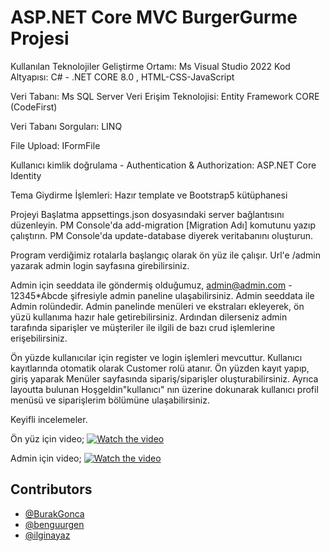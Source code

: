 # ASP.NET Core MVC BurgerGurme Projesi

Kullanılan Teknolojiler
Geliştirme Ortamı: Ms Visual Studio 2022
Kod Altyapısı: C# - .NET CORE 8.0 , HTML-CSS-JavaScript

Veri Tabanı: Ms SQL Server
Veri Erişim Teknolojisi: Entity Framework CORE (CodeFirst)

Veri Tabanı Sorguları: LINQ

File Upload: IFormFile

Kullanıcı kimlik doğrulama - Authentication & Authorization: ASP.NET Core Identity

Tema Giydirme İşlemleri: Hazır template ve Bootstrap5 kütüphanesi

Projeyi Başlatma
appsettings.json dosyasındaki server bağlantısını düzenleyin. 
PM Console'da add-migration [Migration Adı] komutunu yazıp çalıştırın.
PM Console'da update-database diyerek veritabanını oluşturun.

Program verdiğimiz rotalarla başlangıç olarak ön yüz ile çalışır.
Url'e /admin yazarak admin login sayfasına girebilirsiniz.

Admin için seeddata ile göndermiş olduğumuz,
admin@admin.com - 12345*Abcde şifresiyle admin paneline ulaşabilirsiniz.
Admin seeddata ile Admin rolündedir.
Admin panelinde menüleri ve ekstraları ekleyerek, ön yüzü kullanıma hazır hale getirebilirsiniz.
Ardından dilerseniz admin tarafında siparişler ve müşteriler ile ilgili de bazı crud işlemlerine erişebilirsiniz.

Ön yüzde kullanıcılar için register ve login işlemleri mevcuttur.
Kullanıcı kayıtlarında otomatik olarak Customer rolü atanır.
Ön yüzden kayıt yapıp, giriş yaparak
Menüler sayfasında sipariş/siparişler oluşturabilirsiniz.
Ayrıca layoutta bulunan Hoşgeldin"kullanıcı" nın üzerine dokunarak kullanıcı profil menüsü ve siparişlerim bölümüne ulaşabilirsiniz.

Keyifli incelemeler.



Ön yüz için video;
[![Watch the video](https://img.youtube.com/vi/fCi3T1hsiZk/maxresdefault.jpg)](https://youtu.be/fCi3T1hsiZk)

Admin için video;
[![Watch the video](https://img.youtube.com/vi/hkp9JSoQ3_0/maxresdefault.jpg)](https://youtu.be/hkp9JSoQ3_0)




## Contributors

- [@BurakGonca](https://github.com/BurakGonca)
- [@benguurgen](https://github.com/benguurgen)
- [@ilginayaz](https://github.com/ilginayaz)





